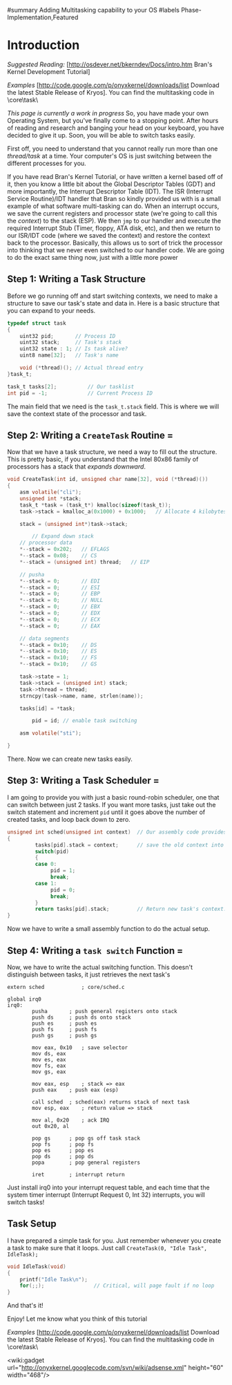 #summary Adding Multitasking capability to your OS
#labels Phase-Implementation,Featured

# Introduction

*_Suggested Reading:_* [http://osdever.net/bkerndev/Docs/intro.htm Bran's Kernel Development Tutorial]

*_Examples_* [http://code.google.com/p/onyxkernel/downloads/list Download the latest Stable Release of Kryos]. You can find the multitasking code in \core\task\

*_This page is currently a work in progress_*
So, you have made your own Operating System, but you've finally come to a stopping point. After hours of reading and research and banging your head on your keyboard, you have decided to give it up. Soon, you will be able to switch tasks easily.

First off, you need to understand that you cannot really run more than one _thread/task_ at a time. Your computer's OS is just switching between the different processes for you.

If you have read Bran's Kernel Tutorial, or have written a kernel based off of it, then you know a little bit about the Global Descriptor Tables (GDT) and more importantly, the Interrupt Descriptor Table (IDT). The ISR (Interrupt Service Routine)/IDT handler that Bran so kindly provided us with is a small example of what software multi-tasking can do. When an interrupt occurs, we save the current registers and processor state (we're going to call this the _context_) to the stack (ESP). We then `jmp` to our handler and execute the required Interrupt Stub (Timer, floppy, ATA disk, etc), and then we return to our ISR/IDT code (where we saved the context) and restore the context back to the processor. Basically, this allows us to sort of trick the processor into thinking that we never even switched to our handler code. We are going to do the exact same thing now, just with a little more power

## Step 1: Writing a Task Structure

Before we go running off and start switching contexts, we need to make a structure to save our task's state and data in. Here is a basic structure that you can expand to your needs.
```c
typedef struct task
{
	uint32 pid;       // Process ID
	uint32 stack;	  // Task's stack
	uint32 state : 1; // Is task alive?
	uint8 name[32];   // Task's name

	void (*thread)(); // Actual thread entry
}task_t;

task_t tasks[2];          // Our tasklist
int pid = -1;             // Current Process ID
```
The main field that we need is the `task_t.stack` field. This is where we will save the context state of the processor and task.

## Step 2: Writing a `CreateTask` Routine =

Now that we have a task structure, we need a way to fill out the structure. This is pretty basic, if you understand that the Intel 80x86 family of processors has a stack that _expands downward_.

```c
void CreateTask(int id, unsigned char name[32], void (*thread)())
{
	asm volatile("cli");
	unsigned int *stack;
	task_t *task = (task_t*) kmalloc(sizeof(task_t));
	task->stack = kmalloc_a(0x1000) + 0x1000;	// Allocate 4 kilobytes of space

	stack = (unsigned int*)task->stack;

        // Expand down stack
	// processor data
	*--stack = 0x202;	// EFLAGS
	*--stack = 0x08;	// CS
	*--stack = (unsigned int) thread;	// EIP

	// pusha
	*--stack = 0;		// EDI
	*--stack = 0;		// ESI
	*--stack = 0;		// EBP
	*--stack = 0;		// NULL
	*--stack = 0;		// EBX
	*--stack = 0;		// EDX
	*--stack = 0;		// ECX
	*--stack = 0;		// EAX

	// data segments
	*--stack = 0x10;	// DS
	*--stack = 0x10;	// ES
	*--stack = 0x10;	// FS
	*--stack = 0x10;	// GS

	task->state = 1;
	task->stack = (unsigned int) stack;
	task->thread = thread;
	strncpy(task->name, name, strlen(name));

	tasks[id] = *task;

        pid = id; // enable task switching

	asm volatile("sti");

}
```

There. Now we can create new tasks easily.

## Step 3: Writing a Task Scheduler =

I am going to provide you with just a basic round-robin scheduler, one that can switch between just 2 tasks. If you want more tasks, just take out the switch statement and increment `pid` until it goes above the number of created tasks, and loop back down to zero.

```c
unsigned int sched(unsigned int context)  // Our assembly code provides us with the context
{
         tasks[pid].stack = context;      // save the old context into current task
         switch(pid)
         {
         case 0:
              pid = 1;
              break;
         case 1:
              pid = 0;
              break;
         }
         return tasks[pid].stack;         // Return new task's context.
}
```
Now we have to write a small assembly function to do the actual setup.

## Step 4: Writing a `task switch` Function =

Now, we have to write the actual switching function. This doesn't distinguish between tasks, it just retrieves the next task's

```
extern sched			; core/sched.c

global irq0
irq0:
		pusha		; push general registers onto stack
		push ds		; push ds onto stack
		push es		; push es
		push fs		; push fs
		push gs		; push gs

		mov eax, 0x10	; save selector
		mov ds, eax		
		mov es, eax
		mov fs, eax
		mov gs, eax		

		mov eax, esp	; stack => eax
		push eax	; push eax (esp)

		call sched	; sched(eax) returns stack of next task
		mov esp, eax	; return value => stack

		mov al, 0x20	; ack IRQ
		out 0x20, al

		pop gs		; pop gs off task stack
		pop fs		; pop fs
		pop es		; pop es
		pop ds		; pop ds
		popa		; pop general registers

		iret		; interrupt return
```

Just install irq0 into your interrupt request table, and each time that the system timer interrupt (Interrupt Request 0, Int 32) interrupts, you will switch tasks!

## Task Setup

I have prepared a simple task for you. Just remember whenever you create a task to make sure that it loops. Just call `CreateTask(0, "Idle Task", IdleTask);`
```c
void IdleTask(void)
{
	printf("Idle Task\n");
	for(;;);				// Critical, will page fault if no loop
}
```
And that's it!

Enjoy! Let me know what you think of this tutorial

*_Examples_* [http://code.google.com/p/onyxkernel/downloads/list Download the latest Stable Release of Kryos]. You can find the multitasking code in \core\task\

<wiki:gadget url="http://onyxkernel.googlecode.com/svn/wiki/adsense.xml" height="60" width="468"/>
